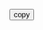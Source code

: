 ---
---


<button id="grab-btn" title="it will be alright">copy</button>

<output id="ipsum-text"></output>
   

<script>

    const loadMap = (reverse) => {
        const entries = [
        {% for entry in site.data.map %}
            ['{{ entry[0] }}', '{{ entry[1] }}'],
        {% endfor %}
        ];
        if (reverse) {
            entries.map(entry => entry.reverse());
        }
        return new Map(entries);
    };

    const loadTerms = () => {
        const terms = [
        {% for term in site.data.terms %}
            '{{ term }}',
        {% endfor %}
        ];
        return terms;
    };

    const scramble = (arr) => {
        return arr.sort(() => Math.random() - .5)
    };

    const parseText = (text, reverseMap) => {
        const map = loadMap(reverseMap);
        return text
            .split('')
            .map(c => map.get(c) ?? c)
            .join('');
    };

    const encodeText = (text) => {
        return parseText(text);
    };

    const decodeText = (text) => {
        return parseText(text, true);
    };

    const marquee = (el) => {
        let timeoutId;
        const originalText = el.textContent;
        return (message) => {
            if (typeof timeoutId !== 'undefined') {
                clearTimeout(timeoutId);
                timeoutId = undefined;
            }
            el.textContent = message;
            timeoutId = setTimeout(() => {
                el.textContent = originalText;
            }, 1000 * 2);
        };
    };

    const loadIpsum = () => {
        return scramble(loadTerms())
            .join(' ')
            .repeat(3);
    };

    const grabBtn = document.getElementById('grab-btn');
    const ipsumTextEl = document.getElementById('ipsum-text');

    const showGrabBtnMarquee = marquee(grabBtn);
    grabBtn.addEventListener('click', () => {
        const dText = loadIpsum();
        navigator.clipboard.writeText(dText);
        showGrabBtnMarquee('copied to clipboard!');
    });

    ipsumTextEl.value = encodeText(loadIpsum());

</script>